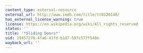 ```yaml
---
content_type: external-resource
external_url: http://www.imdb.com/title/tt0120148/
has_external_license_warning: true
license: https://en.wikipedia.org/wiki/All_rights_reserved
status: ''
title: '*Sliding Doors*'
uid: 19457276-4fa6-41fd-b1d7-597c577f548e
wayback_url: ''
---
```

